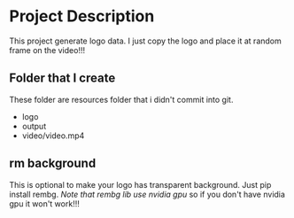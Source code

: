 # Project Description
This project generate logo data. I just copy the logo and place it at random frame on the video!!!

## Folder that I create
These folder are resources folder that i didn't commit into git.
- logo
- output
- video/video.mp4

## rm background
This is optional to make your logo has transparent background. Just pip install rembg. *Note that rembg lib use nvidia gpu* so if you don't have nvidia gpu it won't work!!!
